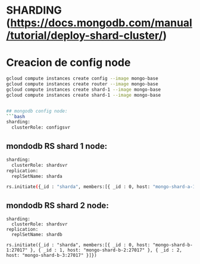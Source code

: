 # SHARDING (https://docs.mongodb.com/manual/tutorial/deploy-shard-cluster/)

# Creacion de config node
```bash
gcloud compute instances create config --image mongo-base
gcloud compute instances create router --image mongo-base
gcloud compute instances create shard-1 --image mongo-base
gcloud compute instances create shard-1 --image mongo-base


## mongodb config node:
```bash
sharding:
  clusterRole: configsvr
```

## mondodb RS shard 1 node:
```bash
sharding:
  clusterRole: shardsvr
replication:
  replSetName: sharda

rs.initiate({_id : "sharda", members:[{ _id : 0, host: "mongo-shard-a-1:27017" }, { _id : 1, host: "mongo-shard-a-2:27017" }, { _id : 2, host: "mongo-shard-a-3:27017" }]})
```

## mondodb RS shard 2 node:
```
sharding:
  clusterRole: shardsvr
replication:
  replSetName: shardb

rs.initiate({_id : "sharda", members:[{ _id : 0, host: "mongo-shard-b-1:27017" }, { _id : 1, host: "mongo-shard-b-2:27017" }, { _id : 2, host: "mongo-shard-b-3:27017" }]})
```
